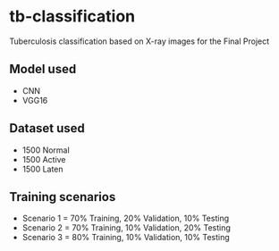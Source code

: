 # tb-classification 
Tuberculosis classification based on X-ray images for the Final Project

## Model used
* CNN
* VGG16

## Dataset used
* 1500 Normal
* 1500 Active
* 1500 Laten

## Training scenarios
* Scenario 1 = 70% Training, 20% Validation, 10% Testing
* Scenario 2 = 70% Training, 10% Validation, 20% Testing
* Scenario 3 = 80% Training, 10% Validation, 10% Testing
